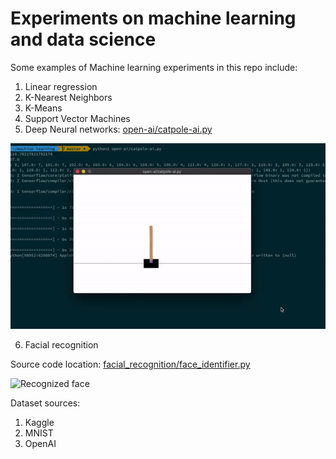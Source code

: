 # Experiments on machine learning and data science

Some examples of Machine learning experiments in this repo include:

1. Linear regression
2. K-Nearest Neighbors
3. K-Means
4. Support Vector Machines
5. Deep Neural networks: [open-ai/catpole-ai.py](https://github.com/manavdahra/machine-learning/blob/master/open-ai/catpole-ai.py)

![Catpole Game using OpenAI](catpole.gif)

6. Facial recognition

Source code location: [facial_recognition/face_identifier.py](https://github.com/manavdahra/machine-learning/blob/master/facial_recognition/face_identifier.py)

<img src="/face-recognition.png" alt="Recognized face" width="250" height="250">

Dataset sources:

1. Kaggle
2. MNIST
3. OpenAI